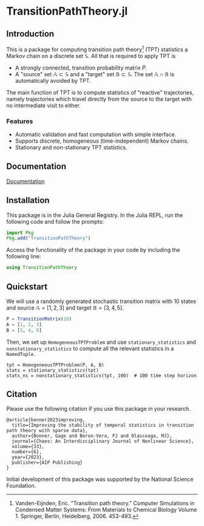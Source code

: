 # TransitionPathTheory.jl

## Introduction

This is a package for computing transition path theory[^1] (TPT) statistics a Markov chain on a discrete set $\mathbb{S}$.  All that is required to apply TPT is 

- A strongly connected, transition probability matrix $P$.
- A "source" set $\mathbb{A} \subset \mathbb{S}$ and a "target" set $\mathbb{B} \subset \mathbb{S}$. The set $\mathbb{A} \cap \mathbb{B}$ is automatically avoided by TPT.

The main function of TPT is to compute statistics of "reactive" trajectories, namely trajectories which travel directly from the source to the target with no intermediate visit to either.

### Features
- Automatic validation and fast computation with simple interface.
- Supports discrete, homogeneous (time-independent) Markov chains.
- Stationary and non-stationary TPT statistics.

## Documentation

[Documentation](https://70gage70.github.io/TransitionPathTheory.jl/)

## Installation

This package is in the Julia General Registry. In the Julia REPL, run the following code and follow the prompts:

```julia
import Pkg
Pkg.add("TransitionPathTheory")
```

Access the functionality of the package in your code by including the following line:

```julia
using TransitionPathTheory
```

## Quickstart

We will use a randomly generated stochastic transition matrix with $10$ states and source $\mathbb{A} = [1, 2, 3]$ and target $\mathbb{B} = [3, 4, 5]$.

```julia
P = TransitionMatrix(10)  
A = [1, 2, 3]                           
B = [3, 4, 5]                           
```              

Then, we set up `HomogeneousTPTProblem` and use `stationary_statistics` and `nonstationary_statistics` to compute all the relevant statistics in a `NamedTuple.`

```
tpt = HomogeneousTPTProblem(P, A, B)
stats = stationary_statistics(tpt)
stats_ns = nonstationary_statistics(tpt, 100)  # 100 time step horizon
```

## Citation

Please use the following citation if you use this package in your research.

```
@article{bonner2023improving,
  title={Improving the stability of temporal statistics in transition path theory with sparse data},
  author={Bonner, Gage and Beron-Vera, FJ and Olascoaga, MJ},
  journal={Chaos: An Interdisciplinary Journal of Nonlinear Science},
  volume={33},
  number={6},
  year={2023},
  publisher={AIP Publishing}
}
```

Initial development of this package was supported by the National Science Foundation.

[^1]: Vanden-Eijnden, Eric. "Transition path theory." Computer Simulations in Condensed Matter Systems: From Materials to Chemical Biology Volume 1. Springer, Berlin, Heidelberg, 2006. 453-493.
